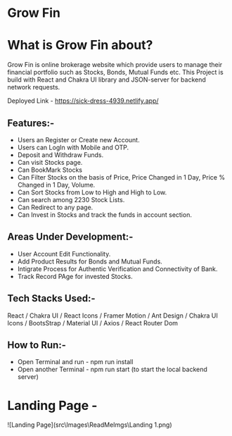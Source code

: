 # Grow Fin

# What is Grow Fin about?

Grow Fin is online brokerage website which provide users to manage their financial portfolio such as Stocks, Bonds, Mutual Funds etc.
This Project is build with React and Chakra UI library and JSON-server for backend network requests.

Deployed Link - https://sick-dress-4939.netlify.app/

## Features:-

- Users an Register or Create new Account.
- Users can LogIn with Mobile and OTP.
- Deposit and Withdraw Funds.
- Can visit Stocks page.
- Can BookMark Stocks
- Can Filter Stocks on the basis of Price, Price Changed in 1 Day, Price % Changed in 1 Day, Volume.
- Can Sort Stocks from Low to High and High to Low.
- Can search among 2230 Stock Lists.
- Can Redirect to any page.
- Can Invest in Stocks and track the funds in account section.

## Areas Under Development:-

- User Account Edit Functionality.
- Add Product Results for Bonds and Mutual Funds.
- Intigrate Process for Authentic Verification and Connectivity of Bank.
- Track Record PAge for invested Stocks.

## Tech Stacks Used:-

React / Chakra UI / React Icons / Framer Motion / Ant Design / Chakra UI Icons / BootsStrap / Material UI / Axios / React Router Dom

## How to Run:-

- Open Terminal and run - npm run install
- Open another Terminal - npm run start (to start the local backend server)

# Landing Page -

![Landing Page](src\Images\ReadMeImgs\Landing 1.png)
